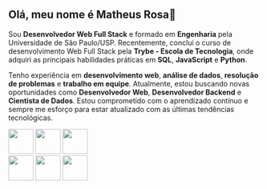 ## Olá, meu nome é Matheus Rosa👋


Sou **Desenvolvedor Web Full Stack** e formado em **Engenharia** pela Universidade de São Paulo/USP. Recentemente, concluí o curso de desenvolvimento Web Full Stack pela **Trybe - Escola de Tecnologia**, onde adquiri as principais habilidades práticas em **SQL**, **JavaScript** e **Python**.

Tenho experiência em **desenvolvimento web**, **análise de dados**, **resolução de problemas** e **trabalho em equipe**. Atualmente, estou buscando novas oportunidades como **Desenvolvedor Web**, **Desenvolvedor Backend** e **Cientista de Dados**. Estou comprometido com o aprendizado contínuo e sempre me esforço para estar atualizado com as últimas tendências tecnológicas.


<div>
<img src="https://cdn.jsdelivr.net/gh/devicons/devicon@latest/icons/python/python-original.svg" width='50' heigth='50'/>
<img src="https://cdn.jsdelivr.net/gh/devicons/devicon@latest/icons/javascript/javascript-original.svg"  width='50' heigth='50' />
<img src="https://cdn.jsdelivr.net/gh/devicons/devicon@latest/icons/typescript/typescript-original.svg" width='50' heigth='50' />
</div>
<div>
<img src="https://cdn.jsdelivr.net/gh/devicons/devicon@latest/icons/mongodb/mongodb-original.svg" width='50' heigth='50' />
<img src="https://cdn.jsdelivr.net/gh/devicons/devicon@latest/icons/mysql/mysql-original-wordmark.svg" width='50' heigth='50' />
<img src="https://cdn.jsdelivr.net/gh/devicons/devicon@latest/icons/docker/docker-original-wordmark.svg" width='50' heigth='50' />
</div>
